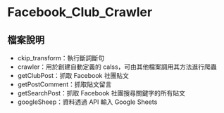 # Facebook_Club_Crawler

## 檔案說明

- ckip_transform：執行斷詞斷句
- crawler：用於創建自動定義的 calss，可由其他檔案調用其方法進行爬蟲
- getClubPost：抓取 Facebook 社團貼文
- getPostComment：抓取貼文留言
- getSearchPost：抓取 Facebook 社團搜尋關鍵字的所有貼文
- googleSheep：資料透過 API 輸入 Google Sheets
